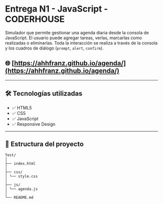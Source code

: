 # Entrega N1 - JavaScript - CODERHOUSE

Simulador que permite gestionar una agenda diaria desde la consola de JavaScript. El usuario puede agregar tareas, verlas, marcarlas como realizadas o eliminarlas. Toda la interacción se realiza a través de la consola y los cuadros de diálogo (<code>prompt</code>, <code>alert</code>, <code>confirm</code>).

## 🌐 [https://ahhfranz.github.io/agenda/](https://ahhfranz.github.io/agenda/)

---

## 🛠 Tecnologías utilizadas

- ✅ HTML5
- ✅ CSS
- ✅ JavaScript
- ✅ Responsive Design

---

## 📁 Estructura del proyecto

```
Test/
│
├── index.html
│
├── css/
│ └── style.css
│
├── js/
│ └── agenda.js
│
└── README.md
```
